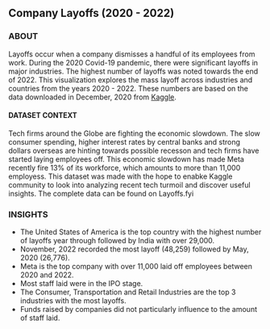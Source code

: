 ## Company Layoffs (2020 - 2022)

### ABOUT
Layoffs occur when a company dismisses a handful of its employees from work. During the 2020 Covid-19 pandemic, there were significant layoffs in major industries. The highest number of layoffs was noted towards the end of 2022.
This visualization explores the mass layoff across industries and countries from the years 2020 - 2022. These numbers are based on the data downloaded in December, 2020 from [Kaggle](https://www.kaggle.com/datasets/dc0e09e5c6a808eedf06d57474263925202d84f9c35fabd6a447eab52fb1957f?resource=download).
#### DATASET CONTEXT
Tech firms around the Globe are fighting the economic slowdown. The slow consumer spending, higher interest rates by central banks and strong dollars overseas are hinting towards possible recesson and tech firms have started laying employees off. This economic slowdown has made Meta recently fire 13% of its workforce, which amounts to more than 11,000 employess. This dataset was made with the hope to enabke Kaggle community to look into analyzing recent tech turmoil and discover useful insights. The complete data can be found on Layoffs.fyi


### INSIGHTS
- The United States of America is the top country with the highest number of layoffs year through followed by India with over 29,000.
- November, 2022 recorded the most layoff (48,259) followed by May, 2020 (26,776).
- Meta is the top company with over 11,000 laid off employees between 2020 and 2022.
- Most staff laid were in the IPO stage.
- The Consumer, Transportation and Retail Industries are the top 3 industries with the most layoffs.
- Funds raised by companies did not particularly influence to the amount of staff laid.